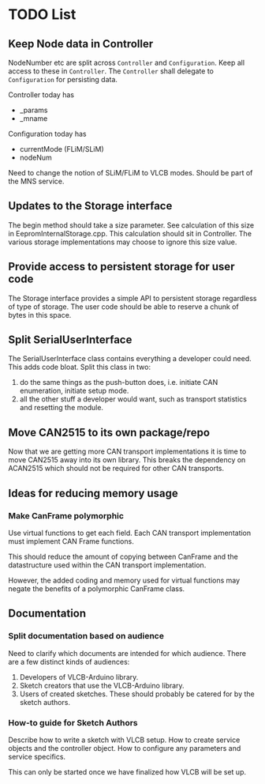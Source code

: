# TODO List

## Keep Node data in Controller
NodeNumber etc are split across ```Controller``` and ```Configuration```. 
Keep all access to these in ```Controller```. 
The ```Controller``` shall delegate to ```Configuration``` for persisting data.

Controller today has
* _params
* _mname

Configuration today has
* currentMode (FLiM/SLiM)
* nodeNum

Need to change the notion of SLiM/FLiM to VLCB modes.
Should be part of the MNS service.


## Updates to the Storage interface
The begin method should take a size parameter. 
See calculation of this size in EepromInternalStorage.cpp. 
This calculation should sit in Controller. 
The various storage implementations may choose to ignore this size value.

## Provide access to persistent storage for user code
The Storage interface provides a simple API to persistent storage regardless of
type of storage. 
The user code should be able to reserve a chunk of bytes in this space.

## Split SerialUserInterface
The SerialUserInterface class contains everything a developer could need.
This adds code bloat. 
Split this class in two: 
  1. do the same things as the push-button does, i.e. initiate CAN enumeration, 
     initiate setup mode.
  1. all the other stuff a developer would want, such as transport statistics and
     resetting the module.

## Move CAN2515 to its own package/repo
Now that we are getting more CAN transport implementations it is time to move CAN2515 
away into its own library. 
This breaks the dependency on ACAN2515 which should not be required for other CAN transports.

## Ideas for reducing memory usage
### Make CanFrame polymorphic
Use virtual functions to get each field.
Each CAN transport implementation must implement CAN Frame functions.

This should reduce the amount of copying between CanFrame and the datastructure used 
within the CAN transport implementation.

However, the added coding and memory used for virtual functions may negate the benefits 
of a polymorphic CanFrame class.

## Documentation

### Split documentation based on audience
Need to clarify which documents are intended for which audience.
There are a few distinct kinds of audiences:
  1. Developers of VLCB-Arduino library.
  2. Sketch creators that use the VLCB-Arduino library.
  3. Users of created sketches. These should probably be catered for by the sketch authors.

### How-to guide for Sketch Authors
Describe how to write a sketch with VLCB setup. 
How to create service objects and the controller object.
How to configure any parameters and service specifics.

This can only be started once we have finalized how VLCB will be set up.

